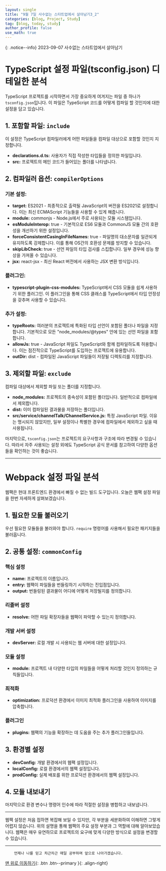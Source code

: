 ```yaml
---
layout: single
title: "9월 7일 사수없는 스타트업에서 살아남기3_2"
categories: [blog, Project, Study]
tag: [blog, today, study]
author_profile: false
use_math: true
---
```

{: .notice--info}
2023-09-07 사수없는 스타트업에서 살아남기

# TypeScript 설정 파일(tsconfig.json) 디테일한 분석

TypeScript 프로젝트를 시작하면서 가장 중요하게 여겨지는 파일 중 하나가 `tsconfig.json`입니다. 이 파일은 TypeScript 코드를 어떻게 컴파일 할 것인지에 대한 설정을 담고 있습니다. 

## 1. 포함할 파일: `include`
이 설정은 TypeScript 컴파일러에게 어떤 파일들을 컴파일 대상으로 포함할 것인지 지정합니다.
- **declarations.d.ts:** 사용자가 직접 작성한 타입들을 정의한 파일입니다.
- **src:** 프로젝트의 메인 코드가 들어있는 폴더를 나타냅니다.

## 2. 컴파일러 옵션: `compilerOptions`

### 기본 설정:
- **target:** ES2021 - 최종적으로 출력될 JavaScript의 버전을 ES2021로 설정합니다. 이는 최신 ECMAScript 기능들을 사용할 수 있게 해줍니다.
- **module:** commonjs - Node.js에서 주로 사용되는 모듈 시스템입니다.
- **esModuleInterop:** true - 기본적으로 ES6 모듈과 CommonJS 모듈 간의 호환성을 개선하기 위한 설정입니다.
- **forceConsistentCasingInFileNames:** true - 파일명의 대소문자를 일관되게 유지하도록 강제합니다. 이를 통해 OS간의 호환성 문제를 방지할 수 있습니다.
- **skipLibCheck:** true - 선언 파일의 타입 검사를 스킵합니다. 일부 경우에 성능 향상을 가져올 수 있습니다.
- **jsx:** react-jsx - 최신 React 버전에서 사용하는 JSX 변환 방식입니다.

### 플러그인:
- **typescript-plugin-css-modules:** TypeScript에서 CSS 모듈을 쉽게 사용하기 위한 플러그인. 이 플러그인을 통해 CSS 클래스를 TypeScript에서 타입 안정성을 갖추며 사용할 수 있습니다.

### 추가 설정:
- **typeRoots:** 여러분의 프로젝트에 특화된 타입 선언이 포함된 폴더나 파일을 지정합니다. 기본적으로 모든 "node_modules/@types" 안에 있는 선언 파일을 포함합니다.
- **allowJs:** true - JavaScript 파일도 TypeScript와 함께 컴파일하도록 허용합니다. 이는 점진적으로 TypeScript를 도입하는 프로젝트에 유용합니다.
- **outDir:** dist - 컴파일된 JavaScript 파일들이 저장될 디렉토리를 지정합니다.

## 3. 제외할 파일: `exclude`
컴파일 대상에서 제외할 파일 또는 폴더를 지정합니다.
- **node_modules:** 프로젝트의 종속성이 포함된 폴더입니다. 일반적으로 컴파일에서 제외합니다.
- **dist:** 이미 컴파일된 결과물을 저장하는 폴더입니다.
- **src/service/channelTalk/ChannelService.js:** 특정 JavaScript 파일. 이유는 명시되지 않았지만, 일부 설정이나 특별한 경우에 컴파일에서 제외하고 싶을 때 사용됩니다.

마지막으로, `tsconfig.json`는 프로젝트의 요구사항과 구조에 따라 변경될 수 있습니다. 따라서 자주 사용되는 설정 외에도 TypeScript 공식 문서를 참고하여 다양한 옵션들을 확인하는 것이 좋습니다.

***


# Webpack 설정 파일 분석

웹팩은 현대 프론트엔드 환경에서 빠질 수 없는 빌드 도구입니다. 오늘은 웹팩 설정 파일을 한번 자세하게 살펴보겠습니다.

## 1. 필요한 모듈 불러오기

우선 필요한 모듈들을 불러와야 합니다. `require` 명령어를 사용해서 필요한 패키지들을 불러옵니다.

## 2. 공통 설정: `commonConfig`

### 핵심 설정
- **name:** 프로젝트의 이름입니다.
- **entry:** 웹팩이 파일들을 번들링하기 시작하는 진입점입니다.
- **output:** 번들링된 결과물이 어디에 어떻게 저장될지를 정의합니다.

### 리졸버 설정
- **resolve:** 어떤 파일 확장자들을 웹팩이 파악할 수 있는지 정의합니다.

### 개발 서버 설정
- **devServer:** 로컬 개발 시 사용되는 웹 서버에 대한 설정입니다.

### 모듈 설정
- **module:** 프로젝트 내 다양한 타입의 파일들을 어떻게 처리할 것인지 정의하는 규칙들입니다.

### 최적화
- **optimization:** 프로덕션 환경에서 이미지 최적화 플러그인을 사용하여 이미지를 압축합니다.

### 플러그인
- **plugins:** 웹팩의 기능을 확장하는 데 도움을 주는 추가 플러그인들입니다.

## 3. 환경별 설정

- **devConfig:** 개발 환경에서의 웹팩 설정입니다.
- **localConfig:** 로컬 환경에서의 웹팩 설정입니다.
- **prodConfig:** 실제 배포를 위한 프로덕션 환경에서의 웹팩 설정입니다.

## 4. 모듈 내보내기

마지막으로 환경 변수나 명령어 인수에 따라 적절한 설정을 병합하고 내보냅니다.

---

웹팩 설정은 처음 접하면 복잡해 보일 수 있지만, 각 부분을 세분화하여 이해하면 그렇게 어렵지 않습니다. 위의 설명을 통해 웹팩의 주요 설정 부분과 그 역할에 대해 알아보았습니다. 웹팩은 매우 유연하므로 프로젝트의 요구에 맞게 다양한 방식으로 설정을 변경할 수 있습니다.


***
        언제나 나를 믿고 차근차근 매일 공부하며 앞으로 나아가겠습니다.

[맨 위로 이동하기](#){: .btn .btn--primary }{: .align-right}
